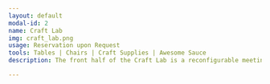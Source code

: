 ```yaml
---
layout: default
modal-id: 2
name: Craft Lab
img: craft_lab.png
usage: Reservation upon Request
tools: Tables | Chairs | Craft Supplies | Awesome Sauce
description: The front half of the Craft Lab is a reconfigurable meeting space, studio and general art and craft area. This half will be open for Kenton’s Third Thursdays displaying projects from our members. The back half of the Craft lab serves as a staging area and storage for projects. The back half also includes an enclosed, well ventilated room for painting and other high <a href="http://en.wikipedia.org/wiki/Volatile_organic_compound">VOC</a> projects.

---
```

